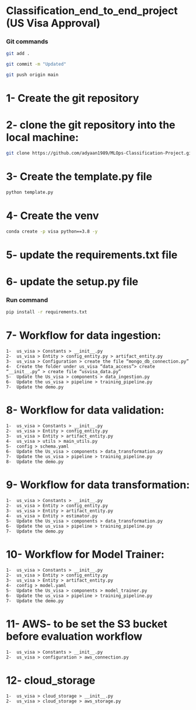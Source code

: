 # Classification_end_to_end_project (US Visa Approval)


### Git commands

```bash
git add .

git commit -m "Updated"

git push origin main

```


# 1- Create the git repository

# 2- clone the git repository into the local machine:
```bash
git clone https://github.com/adyaan1989/MLOps-Classification-Project.git
```

# 3- Create the template.py file
```bash
python template.py

```
# 4- Create the venv
```bash
conda create -p visa python==3.8 -y
```

# 5- update the requirements.txt file
# 6- update the setup.py file

### Run command
```bash
pip install -r requirements.txt
```


# 7- Workflow for data ingestion:
    1-	us_visa > Constants > __init__.py
    2-	us_visa > Entity > config_entity.py > artifact_entity.py
    3-	us_visa > Configuration > create the file “mongo_db_connection.py”
    4-	Create the folder under us_visa “data_access”> create “__init__.py” > create file “usvisa_data.py”
    5-	Update the Us_visa > components > data_ingestion.py
    6-	Update the us_visa > pipeline > training_pipeline.py
    7-	Update the demo.py

# 8- Workflow for data validation:
    1-	us_visa > Constants > __init__.py
    2-	us_visa > Entity > config_entity.py 
    3-	us_visa > Entity > artifact_entity.py
    4-	us_visa > utils > main_utils.py
    5-	config > schema.yaml
    6-	Update the Us_visa > components > data_transformation.py
    7-	Update the us_visa > pipeline > training_pipeline.py
    8-	Update the demo.py


# 9- Workflow for data transformation:
    1-	us_visa > Constants > __init__.py
    2-	us_visa > Entity > config_entity.py 
    3-	us_visa > Entity > artifact_entity.py
    4-	us_visa > Entity > estimator.py
    5-	Update the Us_visa > components > data_transformation.py
    6-	Update the us_visa > pipeline > training_pipeline.py
    7-	Update the demo.py

# 10- Workflow for Model Trainer:
    1-	us_visa > Constants > __init__.py
    2-	us_visa > Entity > config_entity.py 
    3-	us_visa > Entity > artifact_entity.py
    4-	config > model.yaml
    5-	Update the Us_visa > components > model_trainer.py
    6-	Update the us_visa > pipeline > training_pipeline.py
    7-	Update the demo.py

# 11- AWS- to be set the S3 bucket before evaluation workflow
    1-	us_visa > Constants > __init__.py
    2-	us_visa > configuration > aws_connection.py

# 12- cloud_storage
    1-	us_visa > cloud_storage > __init__.py
    2-	us_visa > cloud_storage > aws_storage.py 
